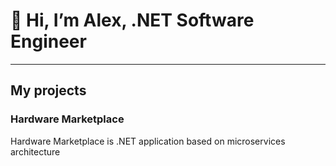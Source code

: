 # 👋 Hi, I’m Alex, .NET Software Engineer

<hr />

<h2>My projects</h2>

<h3>Hardware Marketplace</h3>
<p>Hardware Marketplace is .NET application based on microservices architecture</p>
